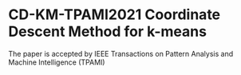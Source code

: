 # CD-KM-TPAMI2021 Coordinate Descent Method for k-means
The paper is accepted by IEEE Transactions on Pattern Analysis and Machine Intelligence (TPAMI)
